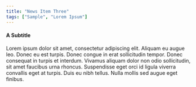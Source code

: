 ```yaml
---
title: "News Item Three"
tags: ["Sample", "Lorem Ipsum"]
---
```


#### A Subtitle

Lorem ipsum dolor sit amet, consectetur adipiscing elit. Aliquam eu augue leo. Donec eu est turpis. Donec congue in erat sollicitudin tempor. Donec consequat in turpis et interdum. Vivamus aliquam dolor non odio sollicitudin, sit amet faucibus urna rhoncus. Suspendisse eget orci id ligula viverra convallis eget at turpis. Duis eu nibh tellus. Nulla mollis sed augue eget finibus. 
